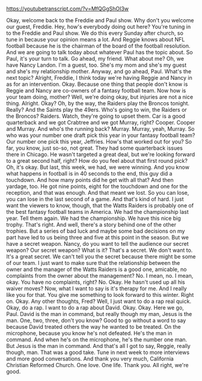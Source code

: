 https://youtubetranscript.com/?v=MfQGgShOI3w

 Okay, welcome back to the Freddie and Paul show. Why don't you welcome our guest, Freddie. Hey, how's everybody doing out here? You're tuning in to the Freddie and Paul show. We do this every Sunday after church, so tune in because your opinion means a lot. And Reggie knows about NFL football because he is the chairman of the board of the football resolution. And we are going to talk today about whatever Paul has the topic about. So Paul, it's your turn to talk. Go ahead, my friend. What about me? Oh, we have Nancy Landon. I'm a guest, too. She's my mom and she's my guest and she's my relationship mother. Anyway, and go ahead, Paul. What's the next topic? Alright, Freddie, I think today we're having Reggie and Nancy in as for an intervention. Okay. Because one thing that people don't know is Reggie and Nancy are co-owners of a fantasy football team. Now how is your team doing, mother? Well, we're doing okay, but injuries are not a nice thing. Alright. Okay? Oh, by the way, the Raiders play the Broncos tonight. Really? And the Saints play the 49ers. Who's going to win, the Raiders or the Broncos? Raiders. Watch, they're going to upset them. Car is a good quarterback and we got Crabtree and we got Murray, right? Cooper. Cooper and Murray. And who's the running back? Murray. Murray, yeah, Murray. So who was your number one draft pick this year in your fantasy football team? Our number one pick this year, Jeffries. How's that worked out for you? So far, you know, just so-so, not great. They had some quarterback issues there in Chicago. He wasn't targeted a great deal, but we're looking forward to a great second half, right? How do you feel about that first round pick? Oh, it's okay. But last, this week, we had, we were winning. And you know what happens in football is in 40 seconds to the end, this guy did a touchdown. And how many points did he get with all that? And then yardage, too. He got nine points, eight for the touchdown and one for the reception, and that was enough. And that meant we lost. So you can lose, you can lose in the last second of a game. And that's kind of hard. I just want the viewers to know, though, that the Watts Raiders is probably one of the best fantasy football teams in America. We had the championship last year. Tell them again. We had the championship. We have this nice big trophy. That's right. And well, there's a story behind one of the other trophies. But a series of bad luck and maybe some bad decisions on my part have led to us being three and five at this point in the season. But we have a secret weapon. Nancy, do you want to tell the audience our secret weapon? Our secret weapon? What is it? That's a secret. We don't want to. It's a great secret. We can't tell you the secret because there might be some of our team. I just want to make sure that the relationship between the owner and the manager of the Watts Raiders is a good one, amicable, no complaints from the owner about the management? No. I mean, no. I mean, okay. You have no complaints, right? No. Okay. He hasn't used up all his waiver moves? Now, what I want to say is it's therapy for me. And I really like you for that. You give me something to look forward to this winter. Right on. Okay. Any other thoughts, Fred? Well, I just want to do a rap real quick. Okay, do a rap. I want to do a rap about David. Okay. Okay. Here we go, Paul. David is the man in command, but really though my man, Jesus is the man. One, two, three, don't you know? Good to go without a word to say because David treated others the way he wanted to be treated. On the microphone, because you know he's not defeated. He's the man in command. And when he's on the microphone, he's the number one man. But Jesus is the man in command. And that's all I got to say, Reggie, really though, man. That was a good take. Tune in next week to more interviews and more good conversations. And thank you very much, California Christian Reformed Church. One love. One life. Thank you. All right, we're good.